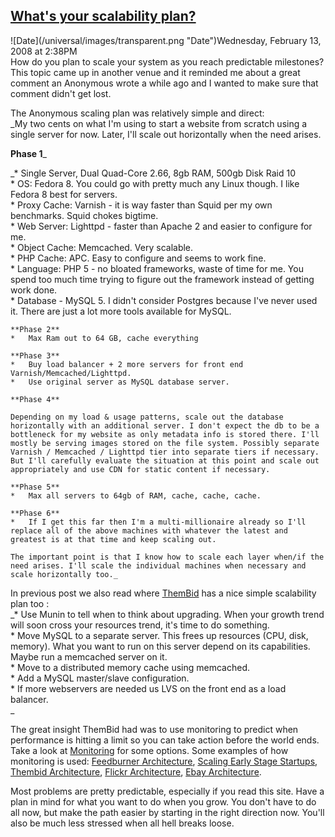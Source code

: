 ## [What's your scalability plan?](/blog/2008/2/13/whats-your-scalability-plan.html)

<div class="journal-entry-tag journal-entry-tag-post-title"><span class="posted-on">![Date](/universal/images/transparent.png "Date")Wednesday, February 13, 2008 at 2:38PM</span></div>

<div class="body">How do you plan to scale your system as you reach predictable milestones? This topic came up in another venue and it reminded me about a great comment an Anonymous wrote a while ago and I wanted to make sure that comment didn't get lost.  

The Anonymous scaling plan was relatively simple and direct:  
_My two cents on what I'm using to start a website from scratch using a single server for now. Later, I'll scale out horizontally when the need arises.  

**Phase 1**_  

_*   Single Server, Dual Quad-Core 2.66, 8gb RAM, 500gb Disk Raid 10  
    *   OS: Fedora 8\. You could go with pretty much any Linux though. I like Fedora 8 best for servers.  
    *   Proxy Cache: Varnish - it is way faster than Squid per my own benchmarks. Squid chokes bigtime.  
    *   Web Server: Lighttpd - faster than Apache 2 and easier to configure for me.  
    *   Object Cache: Memcached. Very scalable.  
    *   PHP Cache: APC. Easy to configure and seems to work fine.  
    *   Language: PHP 5 - no bloated frameworks, waste of time for me. You spend too much time trying to figure out the framework instead of getting work done.  
    *   Database - MySQL 5\. I didn't consider Postgres because I've never used it. There are just a lot more tools available for MySQL.  

    **Phase 2**  
    *   Max Ram out to 64 GB, cache everything  

    **Phase 3**  
    *   Buy load balancer + 2 more servers for front end Varnish/Memcached/Lighttpd.  
    *   Use original server as MySQL database server.  

    **Phase 4**  

    Depending on my load & usage patterns, scale out the database horizontally with an additional server. I don't expect the db to be a bottleneck for my website as only metadata info is stored there. I'll mostly be serving images stored on the file system. Possibly separate Varnish / Memcached / Lighttpd tier into separate tiers if necessary. But I'll carefully evaluate the situation at this point and scale out appropriately and use CDN for static content if necessary.  

    **Phase 5**  
    *   Max all servers to 64gb of RAM, cache, cache, cache.  

    **Phase 6**  
    *   If I get this far then I'm a multi-millionaire already so I'll replace all of the above machines with whatever the latest and greatest is at that time and keep scaling out.  

    The important point is that I know how to scale each layer when/if the need arises. I'll scale the individual machines when necessary and scale horizontally too._  

In previous post we also read where [ThemBid](http://www.highscalability.com/thembid-architecture) has a nice simple scalability plan too :  
_*   Use Munin to tell when to think about upgrading. When your growth trend will soon cross your resources trend, it's time to do something.  
    *   Move MySQL to a separate server. This frees up resources (CPU, disk, memory). What you want to run on this server depend on its capabilities. Maybe run a memcached server on it.  
    *   Move to a distributed memory cache using memcached.  
    *   Add a MySQL master/slave configuration.  
    *   If more webservers are needed us LVS on the front end as a load balancer.  
    _  

The great insight ThemBid had was to use monitoring to predict when performance is hitting a limit so you can take action before the world ends. Take a look at [Monitoring](http://highscalability.com/tags/monitoring) for some options. Some examples of how monitoring is used: [Feedburner Architecture](http://www.highscalability.com/feedburner-architecture), [Scaling Early Stage Startups](http://highscalability.com/scaling-early-stage-startups), [Thembid Architecture](http://www.highscalability.com/thembid-architecture), [Flickr Architecture](http://www.highscalability.com/flickr-architecture), [Ebay Architecture](http://highscalability.com/ebay-architecture).  

Most problems are pretty predictable, especially if you read this site. Have a plan in mind for what you want to do when you grow. You don't have to do all now, but make the path easier by starting in the right direction now. You'll also be much less stressed when all hell breaks loose.</div>